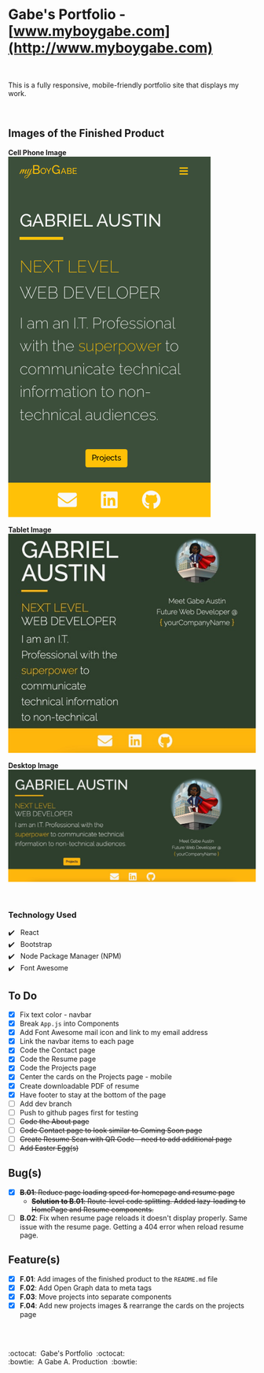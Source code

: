# Gabe's Portfolio - [www.myboygabe.com](http://www.myboygabe.com)

<br />

This is a fully responsive, mobile-friendly portfolio site that displays my work.

<br />

## Images of the Finished Product

**Cell Phone Image** <br />
![Mobile Image](./src/images/screenshot-photos/mobile-view.png)

**Tablet Image** <br />
![Tablet Image](./src/images/screenshot-photos/tablet-view.jpg)

**Desktop Image** <br />
![Mobile Image](./src/images/screenshot-photos/desktop-view.jpg)

<br />

### **Technology Used**

:heavy_check_mark:&nbsp;&nbsp; React <br />
:heavy_check_mark:&nbsp;&nbsp; Bootstrap <br />
:heavy_check_mark:&nbsp;&nbsp; Node Package Manager (NPM) <br />
:heavy_check_mark:&nbsp;&nbsp; Font Awesome <br />

## **To Do**

- [x] Fix text color - navbar
- [x] Break `App.js` into Components
- [x] Add Font Awesome mail icon and link to my email address
- [x] Link the navbar items to each page
- [x] Code the Contact page
- [x] Code the Resume page
- [x] Code the Projects page
- [x] Center the cards on the Projects page - mobile
- [x] Create downloadable PDF of resume
- [x] Have footer to stay at the bottom of the page
- [ ] Add dev branch 
- [ ] Push to github pages first for testing
- [ ] ~~Code the About page~~
- [ ] ~~Code Contact page to look similar to Coming Soon page~~
- [ ] ~~Create Resume Scan with QR Code - need to add additional page~~
- [ ] ~~Add Easter Egg(s)~~

## **Bug(s)**
- [x] ~~**B.01**: Reduce page loading speed for homepage and resume page~~
  - ~~**Solution to B.01**: Route-level code splitting. Added lazy-loading to HomePage and Resume components.~~
- [ ] **B.02**: Fix when resume page reloads it doesn't display properly. Same issue with the resume page. Getting a 404 error when reload resume page.

## **Feature(s)**
- [x] **F.01**: Add images of the finished product to the `README.md` file
- [x] **F.02**: Add Open Graph data to meta tags
- [x] **F.03**: Move projects into separate components
- [x] **F.04**: Add new projects images &amp; rearrange the cards on the projects page

<br/>
<br/>


:octocat:&nbsp;&nbsp;Gabe's Portfolio&nbsp;&nbsp;:octocat: <br/>
:bowtie:&nbsp;&nbsp;A Gabe A. Production&nbsp;&nbsp;:bowtie:
